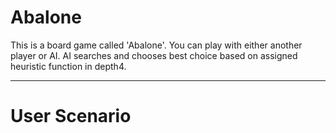 # Abalone

This is a board game called 'Abalone'.
You can play with either another player or AI.
AI searches and chooses best choice based on assigned heuristic function in depth4.


---
# User Scenario

